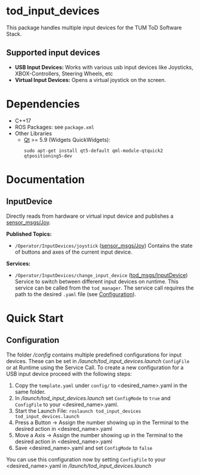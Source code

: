 # tod_input_devices  
This package handles multiple input devices for the TUM ToD Software Stack.

## Supported input devices  
* **USB Input Devices:** Works with various usb input devices like Joysticks, XBOX-Controllers, Steering Wheels, etc
* **Virtual Input Devices:** Opens a virtual joystick on the screen.

# Dependencies  
  * C++17 
  * ROS Packages: see `package.xml`
  * Other Libraries
    * [Qt](https://www.qt.io/) >= 5.9 (Widgets QuickWidgets): 
      ```
      sudo apt-get install qt5-default qml-module-qtquick2 qtpositioning5-dev
      ```

# Documentation
## InputDevice
Directly reads from hardware or virtual input device and publishes a [sensor_msgs/Joy](http://docs.ros.org/en/melodic/api/sensor_msgs/html/msg/Joy.html).


**Published Topics:**
  * `/Operator/InputDevices/joystick` ([sensor_msgs/Joy](http://docs.ros.org/en/melodic/api/sensor_msgs/html/msg/Joy.html)) Contains the state of buttons and axes of the current input device.

**Services:**  
  * `/Operator/InputDevices/change_input_device` ([tod_msgs/InputDevice](https://github.com/TUMFTM/tod_common/blob/master/tod_msgs/srv/InputDevice.srv)) Service to switch between different input devices on runtime. This service can be called from the `tod_manager`. The service call requires the path to the desired `.yaml` file (see [Configuration](#configuration)).

# Quick Start
## Configuration
The folder _/config_ contains multiple predefined configurations for input devices. These can be set in _/launch/tod_input_devices.launch_ `ConfigFile` or at Runtime using the Service Call. To create a new configuration for a USB input device proceed with the following steps:

1. Copy the `template.yaml` under `config/` to <desired_name>.yaml in the same folder.
2. In _/launch/tod_input_devices.launch_ set `ConfigMode` to `true` and `ConfigFile` to your <desired_name>.yaml.  
3. Start the Launch File: `roslaunch tod_input_devices tod_input_devices.launch`  
4. Press a Button -> Assign the number showing up in the Terminal to the desired action in <desired_name>.yaml  
5. Move a Axis -> Assign the number showing up in the Terminal to the desired action in <desired_name>.yaml  
6. Save <desired_name>.yaml and set `ConfigMode` to `false`

You can use this configuration now by setting `ConfigFile` to your <desired_name>.yaml in _/launch/tod_input_devices.launch_
